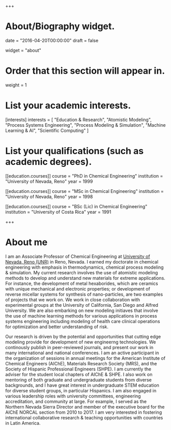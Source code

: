 +++
# About/Biography widget.

date = "2016-04-20T00:00:00"
draft = false

widget = "about"

# Order that this section will appear in.
weight = 1

# List your academic interests.
[interests]
  interests = [
    "Education & Research",
    "Atomistic Modeling",
    "Process Systems Engineering",
    "Process Modeling & Simulation",
    "Machine Learning & AI",
    "Scientific Computing"
  ]

# List your qualifications (such as academic degrees).
[[education.courses]]
  course = "PhD in Chemical Engineering"
  institution = "University of Nevada, Reno"
  year = 1999

[[education.courses]]
  course = "MSc in Chemical Engineering"
  institution = "University of Nevada, Reno"
  year = 1998

[[education.courses]]
  course = "BSc (Lic) in Chemical Engineering"
  institution = "University of Costa Rica"
  year = 1991
 
+++

# About me

I am an Associate Professor of Chemical Engineering at <a href = "https://www.unr.edu">University of Nevada, Reno (UNR)</a> in Reno, Nevada. I earned my doctorate in chemical engineering with emphasis in thermodynamics, chemical process modeling & simulation. My current 
research involves the use of atomistic modeling methods to develop and understand new materials for extreme applications. For instance, 
the development of metal hexaborides, which are ceramics with unique mechanical and electronic properties; or development of reverse micellar systems for synthesis of nano-particles, are two examples of projects that we work on. We work in close collaboration with experimental groups at the University of California, San Diego and Alfred University.  We are also embarking on new modeling initiaves that involve the use of machine learning methods for various applications in process systems engineering 
including modeling of health care clinical operations for optimization and better understanding of risk.  

Our research is driven by the potential and opportunities that cutting edge modeling provide 
for development of new engineerng technologies. We continously publish in peer-reviewed journals, and present our work in many international 
and national conferences. I am an active participant in the organization of sessions in annual meetings for the American Institute of Chemical Engineers (AIChE), Materials Research Society (MRS), and the Society of Hispanic Professional Engineers (SHPE). I am currently the 
adviser for the student local chapters of AIChE \& SHPE. I also work on mentoring of both graduate and 
undergraduate students from diverse backgrounds, and I have great interest in undergraduate STEM education for 
diverse student groups, in particular Hispanics. I am also engaged in various leadership 
roles with university committees, engineering accreditation, and community at large. For example, I served as the Northern Nevada Sierra Director  and member of the executive board for the AIChE NORCAL section from 2010 to 2017. I am very interested in fostering international 
collaborative research & teaching opportunities with countries in Latin America. 


